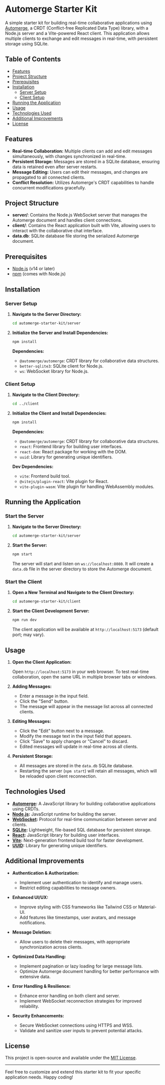 # Automerge Starter Kit

A simple starter kit for building real-time collaborative applications using [Automerge](https://www.automerge.com/), a CRDT (Conflict-free Replicated Data Type) library, with a Node.js server and a Vite-powered React client. This application allows multiple clients to exchange and edit messages in real-time, with persistent storage using SQLite.

## Table of Contents

- [Features](#features)
- [Project Structure](#project-structure)
- [Prerequisites](#prerequisites)
- [Installation](#installation)
    - [Server Setup](#server-setup)
    - [Client Setup](#client-setup)
- [Running the Application](#running-the-application)
- [Usage](#usage)
- [Technologies Used](#technologies-used)
- [Additional Improvements](#additional-improvements)
- [License](#license)

## Features

- **Real-time Collaboration:** Multiple clients can add and edit messages simultaneously, with changes synchronized in real-time.
- **Persistent Storage:** Messages are stored in a SQLite database, ensuring data is retained even after server restarts.
- **Message Editing:** Users can edit their messages, and changes are propagated to all connected clients.
- **Conflict Resolution:** Utilizes Automerge's CRDT capabilities to handle concurrent modifications gracefully.

## Project Structure

- **server/**: Contains the Node.js WebSocket server that manages the Automerge document and handles client connections.
- **client/**: Contains the React application built with Vite, allowing users to interact with the collaborative chat interface.
- **data.db**: SQLite database file storing the serialized Automerge document.

## Prerequisites

- [Node.js](https://nodejs.org/en/download/) (v14 or later)
- [npm](https://www.npmjs.com/get-npm) (comes with Node.js)

## Installation

### Server Setup

1. **Navigate to the Server Directory:**

   ```bash
   cd automerge-starter-kit/server
   ```

2. **Initialize the Server and Install Dependencies:**

   ```bash
   npm install
   ```

   **Dependencies:**
    - `@automerge/automerge`: CRDT library for collaborative data structures.
    - `better-sqlite3`: SQLite client for Node.js.
    - `ws`: WebSocket library for Node.js.

### Client Setup

1. **Navigate to the Client Directory:**

   ```bash
   cd ../client
   ```

2. **Initialize the Client and Install Dependencies:**

   ```bash
   npm install
   ```

   **Dependencies:**
    - `@automerge/automerge`: CRDT library for collaborative data structures.
    - `react`: Frontend library for building user interfaces.
    - `react-dom`: React package for working with the DOM.
    - `uuid`: Library for generating unique identifiers.

   **Dev Dependencies:**
    - `vite`: Frontend build tool.
    - `@vitejs/plugin-react`: Vite plugin for React.
    - `vite-plugin-wasm`: Vite plugin for handling WebAssembly modules.

## Running the Application

### Start the Server

1. **Navigate to the Server Directory:**

   ```bash
   cd automerge-starter-kit/server
   ```

2. **Start the Server:**

   ```bash
   npm start
   ```

   The server will start and listen on `ws://localhost:8080`. It will create a `data.db` file in the server directory to store the Automerge document.

### Start the Client

1. **Open a New Terminal and Navigate to the Client Directory:**

   ```bash
   cd automerge-starter-kit/client
   ```

2. **Start the Client Development Server:**

   ```bash
   npm run dev
   ```

   The client application will be available at `http://localhost:5173` (default port; may vary).

## Usage

1. **Open the Client Application:**

   Open `http://localhost:5173` in your web browser. To test real-time collaboration, open the same URL in multiple browser tabs or windows.

2. **Adding Messages:**

    - Enter a message in the input field.
    - Click the "Send" button.
    - The message will appear in the message list across all connected clients.

3. **Editing Messages:**

    - Click the "Edit" button next to a message.
    - Modify the message text in the input field that appears.
    - Click "Save" to apply changes or "Cancel" to discard.
    - Edited messages will update in real-time across all clients.

4. **Persistent Storage:**

    - All messages are stored in the `data.db` SQLite database.
    - Restarting the server (`npm start`) will retain all messages, which will be reloaded upon client reconnection.

## Technologies Used

- **[Automerge](https://www.automerge.com/):** A JavaScript library for building collaborative applications using CRDTs.
- **[Node.js](https://nodejs.org/):** JavaScript runtime for building the server.
- **[WebSocket](https://developer.mozilla.org/en-US/docs/Web/API/WebSockets_API):** Protocol for real-time communication between server and clients.
- **[SQLite](https://www.sqlite.org/index.html):** Lightweight, file-based SQL database for persistent storage.
- **[React](https://reactjs.org/):** JavaScript library for building user interfaces.
- **[Vite](https://vitejs.dev/):** Next-generation frontend build tool for faster development.
- **[UUID](https://www.npmjs.com/package/uuid):** Library for generating unique identifiers.

## Additional Improvements

- **Authentication & Authorization:**
    - Implement user authentication to identify and manage users.
    - Restrict editing capabilities to message owners.

- **Enhanced UI/UX:**
    - Improve styling with CSS frameworks like Tailwind CSS or Material-UI.
    - Add features like timestamps, user avatars, and message notifications.

- **Message Deletion:**
    - Allow users to delete their messages, with appropriate synchronization across clients.

- **Optimized Data Handling:**
    - Implement pagination or lazy loading for large message lists.
    - Optimize Automerge document handling for better performance with extensive data.

- **Error Handling & Resilience:**
    - Enhance error handling on both client and server.
    - Implement WebSocket reconnection strategies for improved reliability.

- **Security Enhancements:**
    - Secure WebSocket connections using HTTPS and WSS.
    - Validate and sanitize user inputs to prevent potential attacks.

## License

This project is open-source and available under the [MIT License](LICENSE).

---

Feel free to customize and extend this starter kit to fit your specific application needs. Happy coding!
